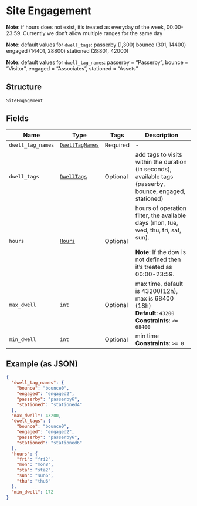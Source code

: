 
# Site Engagement

**Note**: if hours does not exist, it’s treated as everyday of the week, 00:00-23:59. Currently we don’t allow multiple ranges for the same day

**Note**: default values for `dwell_tags`: passerby (1,300) bounce (301, 14400) engaged (14401, 28800) stationed (28801, 42000)

**Note**: default values for `dwell_tag_names`: passerby = “Passerby”, bounce = “Visitor”, engaged = “Associates”, stationed = “Assets”

## Structure

`SiteEngagement`

## Fields

| Name | Type | Tags | Description |
|  --- | --- | --- | --- |
| `dwell_tag_names` | [`DwellTagNames`](../../doc/models/dwell-tag-names.md) | Required | - |
| `dwell_tags` | [`DwellTags`](../../doc/models/dwell-tags.md) | Optional | add tags to visits within the duration (in seconds), available tags (passerby, bounce, engaged, stationed) |
| `hours` | [`Hours`](../../doc/models/hours.md) | Optional | hours of operation filter, the available days (mon, tue, wed, thu, fri, sat, sun).<br><br>**Note**: If the dow is not defined then it’s treated as 00:00-23:59. |
| `max_dwell` | `int` | Optional | max time, default is 43200(12h), max is 68400 (18h)<br>**Default**: `43200`<br>**Constraints**: `<= 68400` |
| `min_dwell` | `int` | Optional | min time<br>**Constraints**: `>= 0` |

## Example (as JSON)

```json
{
  "dwell_tag_names": {
    "bounce": "bounce0",
    "engaged": "engaged2",
    "passerby": "passerby6",
    "stationed": "stationed4"
  },
  "max_dwell": 43200,
  "dwell_tags": {
    "bounce": "bounce0",
    "engaged": "engaged2",
    "passerby": "passerby6",
    "stationed": "stationed6"
  },
  "hours": {
    "fri": "fri2",
    "mon": "mon8",
    "sta": "sta2",
    "sun": "sun6",
    "thu": "thu6"
  },
  "min_dwell": 172
}
```

